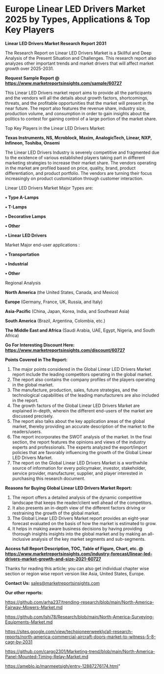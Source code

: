 # Europe Linear LED Drivers Market 2025 by Types, Applications & Top Key Players

<strong>Linear LED Drivers Market Research Report 2031</strong>

The Research Report on Linear LED Drivers Market is a Skillful and Deep Analysis of the Present Situation and Challenges. This research report also analyzes other important trends and market drivers that will affect market growth over 2025-2031.

<strong>Request Sample Report @ <a href=https://www.marketreportsinsights.com/sample/60727>https://www.marketreportsinsights.com/sample/60727</a></strong>

This Linear LED Drivers market report aims to provide all the participants and the vendors will all the details about growth factors, shortcomings, threats, and the profitable opportunities that the market will present in the near future. The report also features the revenue share, industry size, production volume, and consumption in order to gain insights about the politics to contest for gaining control of a large portion of the market share.

Top Key Players in the Linear LED Drivers Market:

<strong>Texas Instruments, NS, Mcroblock, Maxim, AnalogicTech, Linear, NXP, Infineon, Toshiba, Onsemi</strong>

The Linear LED Drivers Industry is severely competitive and fragmented due to the existence of various established players taking part in different marketing strategies to increase their market share. The vendors operating in the market are profiled based on price, quality, brand, product differentiation, and product portfolio. The vendors are turning their focus increasingly on product customization through customer interaction.

Linear LED Drivers Market Major Types are:

<strong>• Type A-Lamps

• T-Lamps

• Decorative Lamps

• Other

• Linear LED Drivers</strong>

Market Major end-user applications :

<strong>• Transportation

• Industrial

• Other</strong>

Regional Analysis

</u><strong><b>North America</b></strong> (the United States, Canada, and Mexico)

<strong><b>Europe </b></strong>(Germany, France, UK, Russia, and Italy)

<strong><b>Asia-Pacific</b></strong> (China, Japan, Korea, India, and Southeast Asia)

<strong><b>South America</b></strong> (Brazil, Argentina, Colombia, etc.)

<strong><b>The Middle East and Africa</b></strong> (Saudi Arabia, UAE, Egypt, Nigeria, and South Africa)

<strong>Go For Interesting Discount Here: <a href=https://www.marketreportsinsights.com/discount/60727>https://www.marketreportsinsights.com/discount/60727</a></strong>

<strong>Points Covered in The Report:</strong>
<ol>
  <li>The major points considered in the Global Linear LED Drivers Market report include the leading competitors operating in the global market.</li>
  <li>The report also contains the company profiles of the players operating in the global market.</li>
  <li>The manufacture, production, sales, future strategies, and the technological capabilities of the leading manufacturers are also included in the report.</li>
  <li>The growth factors of the Global Linear LED Drivers Market are explained in-depth, wherein the different end-users of the market are discussed precisely.</li>
  <li>The report also talks about the key application areas of the global market, thereby providing an accurate description of the market to the readers/users.</li>
  <li>The report incorporates the SWOT analysis of the market. In the final section, the report features the opinions and views of the industry experts and professionals. The experts analyzed the export/import policies that are favorably influencing the growth of the Global Linear LED Drivers Market.</li>
  <li>The report on the Global Linear LED Drivers Market is a worthwhile source of information for every policymaker, investor, stakeholder, service provider, manufacturer, supplier, and player interested in purchasing this research document.</li>
</ol>
<strong>Reasons for Buying Global Linear LED Drivers Market Report:</strong>

<ol>
  <li>The report offers a detailed analysis of the dynamic competitive landscape that keeps the reader/client well ahead of the competitors.</li>
  <li>It also presents an in-depth view of the different factors driving or restraining the growth of the global market.</li>
  <li>The Global Linear LED Drivers Market report provides an eight-year forecast evaluated on the basis of how the market is estimated to grow.</li>
  <li>It helps in making aware business decisions by having providing thorough insights insights into the global market and by making an all-inclusive analysis of the key market segments and sub-segments.</li>
</ol>
<strong>Access full Report Description, TOC, Table of Figure, Chart, etc. @ <a href=https://www.marketreportsinsights.com/industry-forecast/linear-led-drivers-market-growth-and-size-2021-60727>https://www.marketreportsinsights.com/industry-forecast/linear-led-drivers-market-growth-and-size-2021-60727</a></strong>


Thanks for reading this article; you can also get individual chapter wise section or region wise report version like Asia, United States, Europe.

<strong>Contact Us:</strong>
sales@marketreportsinsights.com

<strong>Our other reports:</strong>

<a href=https://github.com/arha237/trending-research/blob/main/North-America-Fairway-Mowers-Market.md>https://github.com/arha237/trending-research/blob/main/North-America-Fairway-Mowers-Market.md</a>

<a href=https://github.com/Ishi78/Research/blob/main/North-America-Surveying-Equipments-Market.md>https://github.com/Ishi78/Research/blob/main/North-America-Surveying-Equipments-Market.md</a>

<a href=https://sites.google.com/view/techpioneerweekly/all-research-reports/north-america-commercial-aircraft-doors-market-to-witness-5-8-cagr-by-2031>https://sites.google.com/view/techpioneerweekly/all-research-reports/north-america-commercial-aircraft-doors-market-to-witness-5-8-cagr-by-2031</a>

<a href=https://github.com/cargo2301/Marketing-trend/blob/main/North-America-Panel-Mounted-Timing-Relay-Market.md>https://github.com/cargo2301/Marketing-trend/blob/main/North-America-Panel-Mounted-Timing-Relay-Market.md</a>

<a href=https://ameblo.jp/manmeetsigh/entry-12887276174.html>https://ameblo.jp/manmeetsigh/entry-12887276174.html</a>"
